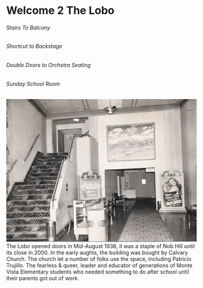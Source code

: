 # Welcome 2 The Lobo

###### Stairs To Balcony  
###### Shortcut to Backstage  
###### Double Doors to Orchstra Seating  
###### Sunday School Room  

![lobby image](https://github.com/SageGrey/exp-exp-exp/blob/main/ooooo_mixedMedia/i3_loboLobby_decadeUnknown.jpg)    
The Lobo opened doors in Mid-August 1938, it was a staple of Nob Hill until its close in 2000. In the early aughts, the building was bought by Calvary Church. The church let a number of folks use the space, including Patricio Trujillo. The fearless & queer, leader and educator of generations of Monte Vista Elementary students who needed something to do after school until their parents got out of work. 






